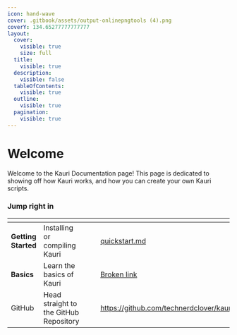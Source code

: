 ```yaml
---
icon: hand-wave
cover: .gitbook/assets/output-onlinepngtools (4).png
coverY: 134.65277777777777
layout:
  cover:
    visible: true
    size: full
  title:
    visible: true
  description:
    visible: false
  tableOfContents:
    visible: true
  outline:
    visible: true
  pagination:
    visible: true
---
```


# Welcome

Welcome to the Kauri Documentation page!  This page is dedicated to showing off how Kauri works, and how you can create your own Kauri scripts.

### Jump right in

<table data-view="cards"><thead><tr><th></th><th></th><th data-hidden data-card-cover data-type="files"></th><th data-hidden></th><th data-hidden data-card-target data-type="content-ref"></th></tr></thead><tbody><tr><td><strong>Getting Started</strong></td><td>Installing or compiling Kauri</td><td></td><td></td><td><a href="getting-started/quickstart.md">quickstart.md</a></td></tr><tr><td><strong>Basics</strong></td><td>Learn the basics of Kauri</td><td></td><td></td><td><a href="broken-reference">Broken link</a></td></tr><tr><td>GitHub</td><td>Head straight to the GitHub Repository</td><td></td><td></td><td><a href="https://github.com/technerdclover/kauri">https://github.com/technerdclover/kauri</a></td></tr></tbody></table>
